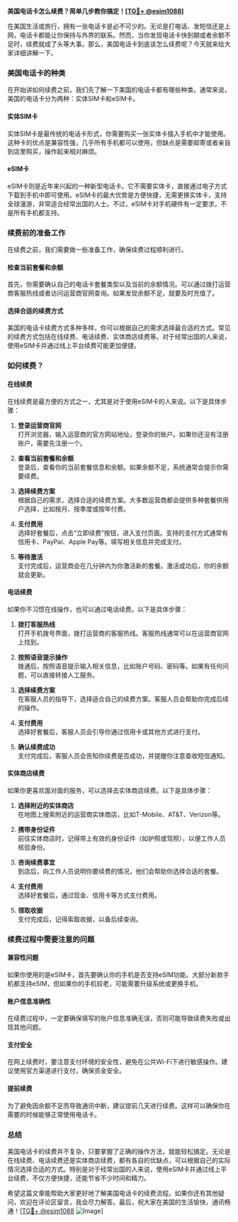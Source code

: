 **美国电话卡怎么续费？简单几步教你搞定！[[TG💪+ @esim1088](https://t.me/s/esim1088)]**

在美国生活或旅行，拥有一张电话卡是必不可少的。无论是打电话、发短信还是上网，电话卡都能让你保持与外界的联系。然而，当你发现电话卡快到期或者余额不足时，续费就成了头等大事。那么，美国电话卡到底该怎么续费呢？今天就来给大家详细讲解一下。

### 美国电话卡的种类

在开始讲如何续费之前，我们先了解一下美国的电话卡都有哪些种类。通常来说，美国的电话卡分为两种：实体SIM卡和eSIM卡。

#### 实体SIM卡
实体SIM卡是最传统的电话卡形式，你需要购买一张实体卡插入手机中才能使用。这种卡的优点是兼容性强，几乎所有手机都可以使用，但缺点是需要邮寄或者亲自到店里购买，操作起来相对麻烦。

#### eSIM卡
eSIM卡则是近年来兴起的一种新型电话卡。它不需要实体卡，直接通过电子方式下载到手机中即可使用。eSIM卡的最大优势是方便快捷，无需更换实体卡，支持全球漫游，非常适合经常出国的人士。不过，eSIM卡对手机硬件有一定要求，不是所有手机都支持。

### 续费前的准备工作

在续费之前，我们需要做一些准备工作，确保续费过程顺利进行。

#### 检查当前套餐和余额
首先，你需要确认自己的电话卡套餐类型以及当前的余额情况。可以通过拨打运营商客服热线或者访问运营商官网查询。如果发现余额不足，就要及时充值了。

#### 选择合适的续费方式
美国的电话卡续费方式多种多样，你可以根据自己的需求选择最合适的方式。常见的续费方式包括在线续费、电话续费、实体商店续费等。对于经常出国的人来说，使用eSIM卡并通过线上平台续费可能更加便捷。

### 如何续费？

#### 在线续费
在线续费是最方便的方式之一，尤其是对于使用eSIM卡的人来说。以下是具体步骤：

1. **登录运营商官网**  
   打开浏览器，输入运营商的官方网站地址，登录你的账户。如果你还没有注册账户，需要先注册一个。

2. **查看当前套餐和余额**  
   登录后，查看你的当前套餐信息和余额。如果余额不足，系统通常会提示你需要续费。

3. **选择续费方案**  
   根据自己的需求，选择合适的续费方案。大多数运营商都会提供多种套餐供用户选择，比如按月、按季度或按年付费。

4. **支付费用**  
   选择好套餐后，点击“立即续费”按钮，进入支付页面。支持的支付方式通常有信用卡、PayPal、Apple Pay等。填写相关信息并完成支付。

5. **等待激活**  
   支付完成后，运营商会在几分钟内为你激活新的套餐。激活成功后，你的余额就会更新。

#### 电话续费
如果你不习惯在线操作，也可以通过电话续费。以下是具体步骤：

1. **拨打客服热线**  
   打开手机拨号界面，拨打运营商的客服热线。客服热线通常可以在运营商官网上找到。

2. **按照语音提示操作**  
   拨通后，按照语音提示输入相关信息，比如账户号码、密码等。如果有任何问题，可以直接转接人工服务。

3. **选择续费方案**  
   在客服人员的指导下，选择适合自己的续费方案。客服人员会帮助你完成后续的操作。

4. **支付费用**  
   选择好套餐后，客服人员会引导你通过信用卡或其他方式进行支付。

5. **确认续费成功**  
   支付完成后，客服人员会告知你续费是否成功，并提醒你注意查收短信通知。

#### 实体商店续费
如果你更喜欢面对面的服务，可以选择去实体商店续费。以下是具体步骤：

1. **选择附近的实体商店**  
   在地图上搜索附近的运营商实体商店，比如T-Mobile、AT&T、Verizon等。

2. **携带身份证件**  
   前往实体商店时，记得带上有效的身份证件（如护照或驾照），以便工作人员核验身份。

3. **咨询续费事宜**  
   到店后，向工作人员说明你要续费的情况，他们会帮助你选择合适的套餐。

4. **支付费用**  
   选择好套餐后，通过现金、信用卡等方式支付费用。

5. **领取收据**  
   支付完成后，记得索取收据，以备后续查询。

### 续费过程中需要注意的问题

#### 兼容性问题
如果你使用的是eSIM卡，首先要确认你的手机是否支持eSIM功能。大部分新款手机都支持eSIM，但如果你的手机较老，可能需要升级系统或更换手机。

#### 账户信息准确性
在续费过程中，一定要确保填写的账户信息准确无误，否则可能导致续费失败或出现其他问题。

#### 支付安全
在网上续费时，要注意支付环境的安全性，避免在公共Wi-Fi下进行敏感操作。建议使用官方渠道进行支付，确保资金安全。

#### 提前续费
为了避免因余额不足而导致通讯中断，建议提前几天进行续费。这样可以确保你在需要的时候能够正常使用电话卡。

### 总结

美国电话卡的续费并不复杂，只要掌握了正确的操作方法，就能轻松搞定。无论是在线续费、电话续费还是实体商店续费，都有各自的优缺点，可以根据自己的实际情况选择合适的方式。特别是对于经常出国的人来说，使用eSIM卡并通过线上平台续费，不仅方便快捷，还能节省不少时间和精力。

希望这篇文章能帮助大家更好地了解美国电话卡的续费流程。如果你还有其他疑问，欢迎在评论区留言，我会尽力解答。最后，祝大家在美国的生活愉快，通讯畅通！[[TG💪+ @esim1088](https://t.me/s/esim1088) ![Image](https://i.postimg.cc/4NQfJmqS/Snipaste-2025-05-13-00-14-12.png)]